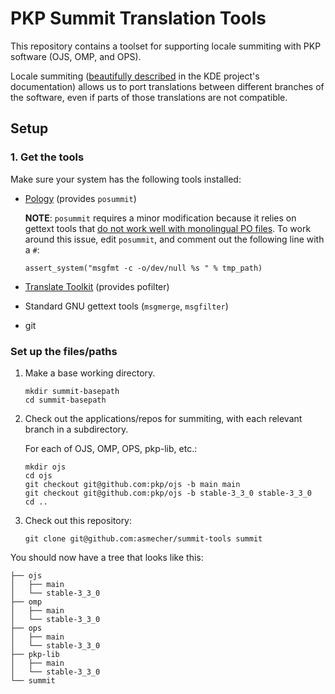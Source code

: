 # PKP Summit Translation Tools

This repository contains a toolset for supporting locale summiting with PKP software (OJS, OMP, and OPS).

Locale summiting ([beautifully described](https://techbase.kde.org/Localization/Workflows/PO_Summit) in the KDE project's documentation) allows us to port translations between different branches of the software, even if parts of those translations are not compatible.

## Setup

### 1. Get the tools

Make sure your system has the following tools installed:

- [Pology](http://pology.nedohodnik.net/) (provides `posummit`)

   **NOTE**: `posummit` requires a minor modification because it relies on gettext tools that [do not work well with monolingual PO files](https://github.com/WeblateOrg/weblate/issues/2658). To work around this issue, edit `posummit`, and comment out the following line with a `#`:
   ```
   assert_system("msgfmt -c -o/dev/null %s " % tmp_path)
   ```

- [Translate Toolkit](http://toolkit.translatehouse.org/) (provides pofilter)
- Standard GNU gettext tools (`msgmerge`, `msgfilter`)
- git

### Set up the files/paths

1. Make a base working directory.

   ```
   mkdir summit-basepath
   cd summit-basepath
   ```

2. Check out the applications/repos for summiting, with each relevant branch in a subdirectory.

   For each of OJS, OMP, OPS, pkp-lib, etc.:

   ```
   mkdir ojs
   cd ojs
   git checkout git@github.com:pkp/ojs -b main main
   git checkout git@github.com:pkp/ojs -b stable-3_3_0 stable-3_3_0
   cd ..
   ```
 
3. Check out this repository:
   ```
   git clone git@github.com:asmecher/summit-tools summit
   ```
 
You should now have a tree that looks like this:
```
├── ojs
│   ├── main
│   └── stable-3_3_0
├── omp
│   ├── main
│   └── stable-3_3_0
├── ops
│   ├── main
│   └── stable-3_3_0
├── pkp-lib
│   ├── main
│   └── stable-3_3_0
└── summit
```
